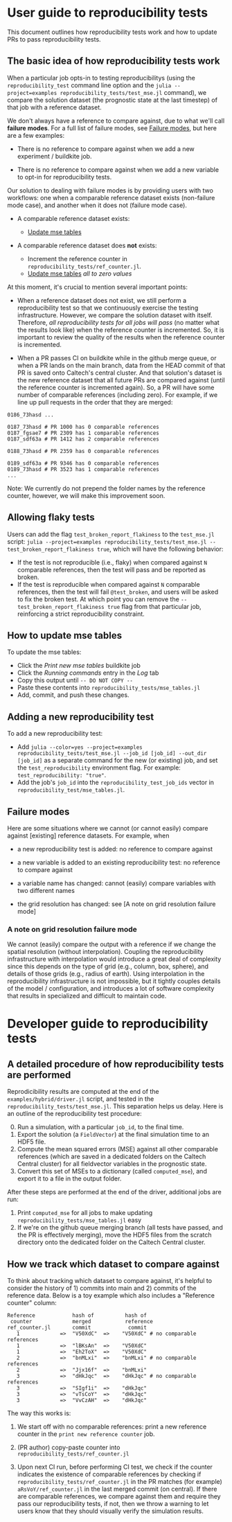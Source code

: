 # User guide to reproducibility tests

This document outlines how reproducibility tests work and how to update PRs to pass reproducibility tests.

## The basic idea of how reproducibility tests work

When a particular job opts-in to testing reproducibilitys (using the `reproducibility_test` command line option and the `julia --project=examples reproducibility_tests/test_mse.jl` command), we compare the solution dataset (the prognostic state at the last timestep) of that job with a reference dataset.

We don't always have a reference to compare against, due to what we'll call **failure modes**. For a full list of failure modes, see [Failure modes](#Failure-modes), but here are a few examples:

 - There is no reference to compare against when we add a new experiment / buildkite job.

 - There is no reference to compare against when we add a new variable to opt-in for reproducibility tests.

Our solution to dealing with failure modes is by providing users with two workflows: one when a comparable reference dataset exists (non-failure mode case), and another when it does not (failure mode case).

 - A comparable reference dataset exists:
   - [Update mse tables](#How-to-update-mse-tables)

 - A comparable reference dataset does **not** exists:
   - Increment the reference counter in `reproducibility_tests/ref_counter.jl`.
   - [Update mse tables](#How-to-update-mse-tables) _all to zero values_

At this moment, it's crucial to mention several important points:

 - When a reference dataset does not exist, we still perform a reproducibility test so that we continuously exercise the testing infrastructure. However, we compare the solution dataset with itself. Therefore, _all reproducibility tests for all jobs will pass_ (no matter what the results look like) when the reference counter is incremented. So, it is important to review the quality of the results when the reference counter is incremented.

 - When a PR passes CI on buildkite while in the github merge queue, or when a PR lands on the main branch, data from the HEAD commit of that PR is saved onto Caltech's central cluster. And that solution's dataset is the new reference dataset that all future PRs are compared against (until the reference counter is incremented again). So, a PR will have some number of comparable references (including zero). For example, if we line up pull requests in the order that they are merged:

```
0186_73hasd ...

0187_73hasd # PR 1000 has 0 comparable references
0187_fgsae7 # PR 2309 has 1 comparable references
0187_sdf63a # PR 1412 has 2 comparable references

0188_73hasd # PR 2359 has 0 comparable references

0189_sdf63a # PR 9346 has 0 comparable references
0189_73hasd # PR 3523 has 1 comparable references
...
```

Note: We currently do not prepend the folder names by the reference counter, however, we will make this improvement soon.

## Allowing flaky tests

Users can add the flag `test_broken_report_flakiness` to the `test_mse.jl` script: `julia --project=examples reproducibility_tests/test_mse.jl --test_broken_report_flakiness true`, which will have the following behavior:

 - If the test is not reproducible (i.e., flaky) when compared against `N` comparable references, then the test will pass and be reported as broken.
 - If the test is reproducible when compared against `N` comparable references, then the test will fail `@test_broken`, and users will be asked to fix the broken test. At which point you can remove the `--test_broken_report_flakiness true` flag from that particular job, reinforcing a strict reproducibility constraint.

## How to update mse tables

To update the mse tables:

 - Click the *Print new mse tables* buildkite job
 - Click the *Running commands* entry in the *Log* tab
 - Copy this output until `-- DO NOT COPY --`
 - Paste these contents into `reproducibility_tests/mse_tables.jl`
 - Add, commit, and push these changes.

## Adding a new reproducibility test

To add a new reproducibility test:

 - Add `julia --color=yes --project=examples reproducibility_tests/test_mse.jl --job_id [job_id] --out_dir [job_id]` as a separate command for the new (or existing) job, and set the `test_reproducibility` environment flag. For example: `test_reproducibility: "true"`.
 - Add the job's `job_id` into the `reproducibility_test_job_ids` vector in `reproducibility_test/mse_tables.jl`.

<!-- TODO: improve names / mark off sections for all_best_mse dict -->

## Failure modes

Here are some situations where we cannot (or cannot easily) compare against [existing] reference datasets. For example, when

 - a new reproducibility test is added: no reference to compare against

 - a new variable is added to an existing reproducibility test: no reference to compare against

 - a variable name has changed: cannot (easily) compare variables with two different names

 - the grid resolution has changed: see [A note on grid resolution failure mode]

### A note on grid resolution failure mode

We cannot (easily) compare the output with a reference if we change the spatial resolution (without interpolation). Coupling the reproducibility infrastructure with interpolation would introduce a great deal of complexity since this depends on the type of grid (e.g., column, box, sphere), and details of those grids (e.g., radius of earth). Using interpolation in the reproducibility infrastructure is not impossible, but it tightly couples details of the model / configuration, and introduces a lot of software complexity that results in specialized and difficult to maintain code.

# Developer guide to reproducibility tests

## A detailed procedure of how reproducibility tests are performed

Reprodicibility results are computed at the end of the `examples/hybrid/driver.jl` script, and tested in the `reproducibility_tests/test_mse.jl`. This separation helps us delay. Here is an outline of the reproducibility test procedure:

 0) Run a simulation, with a particular `job_id`, to the final time.
 1) Export the solution (a `FieldVector`) at the final simulation time to an HDF5 file.
 2) Compute the mean squared errors (MSE) against all other comparable references (which are saved in a dedicated folders on the Caltech Central cluster) for all fieldvector variables in the prognostic state.
 3) Convert this set of MSEs to a dictionary (called `computed_mse`), and export it to a file in the output folder.

After these steps are performed at the end of the driver, additional jobs are run:

 1) Print `computed_mse` for all jobs to make updating `reproducibility_tests/mse_tables.jl` easy
 2) If we're on the github queue merging branch (all tests have passed, and the PR is effectively merging), move the HDF5 files from the scratch directory onto the dedicated folder on the Caltech Central cluster.

## How we track which dataset to compare against

To think about tracking which dataset to compare against, it's helpful to consider the history of 1) commits into main and 2) commits of the reference data. Below is a toy example which also includes a "Reference counter" column:

```
Reference            hash of          hash of
 counter             merged           reference
ref_counter.jl       commit            commit
   1             =>  "V50XdC"  =>    "V50XdC" # no comparable references
   1             =>  "lBKsAn"  =>    "V50XdC"
   1             =>  "Eh2ToX"  =>    "V50XdC"
   2             =>  "bnMLxi"  =>    "bnMLxi" # no comparable references
   2             =>  "Jjx16f"  =>    "bnMLxi"
   3             =>  "dHkJqc"  =>    "dHkJqc" # no comparable references
   3             =>  "SIgf1i"  =>    "dHkJqc"
   3             =>  "vTsCoY"  =>    "dHkJqc"
   3             =>  "VvCzAH"  =>    "dHkJqc"
```

The way this works is:

 1) We start off with no comparable references: print a new reference
    counter in the `print new reference counter` job.

 2) (PR author) copy-paste counter into `reproducibility_tests/ref_counter.jl`

 3) Upon next CI run, before performing CI test,
    we check if the counter indicates the existence of comparable
    references by checking if `reproducibility_tests/ref_counter.jl`
    in the PR matches (for example) `aRsVoY/ref_counter.jl` in the last
    merged commit (on central). If there are comparable references,
    we compare against them and require they pass our
    reproducibility tests, if not, then we throw a warning to let
    users know that they should visually verify the simulation results.
